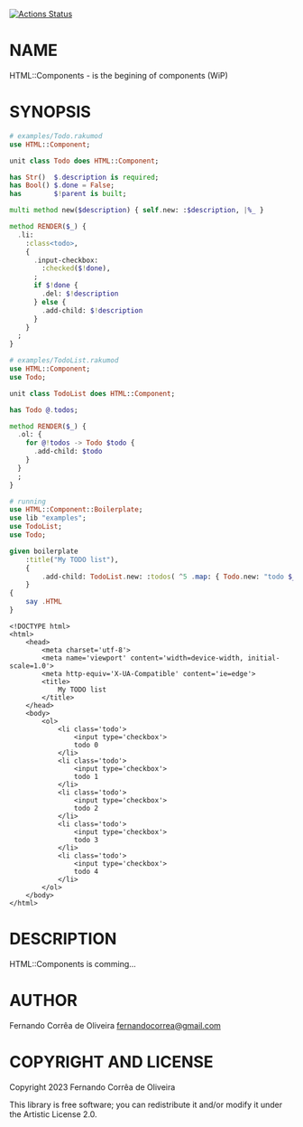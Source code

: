 [![Actions Status](https://github.com/FCO/HTML-Component/actions/workflows/test.yml/badge.svg)](https://github.com/FCO/HTML-Component/actions)

# NAME

HTML::Components - is the begining of components (WiP)

# SYNOPSIS

```raku
# examples/Todo.rakumod
use HTML::Component;

unit class Todo does HTML::Component;

has Str()  $.description is required;
has Bool() $.done = False;
has        $!parent is built;

multi method new($description) { self.new: :$description, |%_ }

method RENDER($_) {
  .li:
    :class<todo>,
    {
      .input-checkbox:
        :checked($!done),
      ;
      if $!done {
        .del: $!description
      } else {
        .add-child: $!description
      }
    }
  ;
}
```

```raku
# examples/TodoList.rakumod
use HTML::Component;
use Todo;

unit class TodoList does HTML::Component;

has Todo @.todos;

method RENDER($_) {
  .ol: {
    for @!todos -> Todo $todo {
      .add-child: $todo
    }
  }
  ;
}
```

```raku
# running
use HTML::Component::Boilerplate;
use lib "examples";
use TodoList;
use Todo;

given boilerplate
    :title("My TODO list"),
    {
        .add-child: TodoList.new: :todos( ^5 .map: { Todo.new: "todo $_" } )
    }
{
    say .HTML
}

```

```output
<!DOCTYPE html>
<html>
    <head>
        <meta charset='utf-8'>
        <meta name='viewport' content='width=device-width, initial-scale=1.0'>
        <meta http-equiv='X-UA-Compatible' content='ie=edge'>
        <title>
            My TODO list
        </title>
    </head>
    <body>
        <ol>
            <li class='todo'>
                <input type='checkbox'>
                todo 0
            </li>
            <li class='todo'>
                <input type='checkbox'>
                todo 1
            </li>
            <li class='todo'>
                <input type='checkbox'>
                todo 2
            </li>
            <li class='todo'>
                <input type='checkbox'>
                todo 3
            </li>
            <li class='todo'>
                <input type='checkbox'>
                todo 4
            </li>
        </ol>
    </body>
</html>
```

# DESCRIPTION

HTML::Components is comming...

# AUTHOR

Fernando Corrêa de Oliveira <fernandocorrea@gmail.com>

# COPYRIGHT AND LICENSE

Copyright 2023 Fernando Corrêa de Oliveira

This library is free software; you can redistribute it and/or modify it under the Artistic License 2.0.
